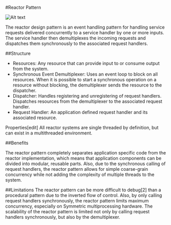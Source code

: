 #Reactor Pattern

![Alt text](https://raw.githubusercontent.com/frp-utn/ruby-concurrent-patterns/master/src/reactor/reactor.jpg "Reactor")

The reactor design pattern is an event handling pattern for handling service requests delivered concurrently to a service handler by one or more inputs. The service handler then demultiplexes the incoming requests and dispatches them synchronously to the associated request handlers.

##Structure
- Resources: Any resource that can provide input to or consume output from the system.
- Synchronous Event Demultiplexer: Uses an event loop to block on all resources. When it is possible to start a synchronous operation on a resource without blocking, the demultiplexer sends the resource to the dispatcher.
- Dispatcher: Handles registering and unregistering of request handlers. Dispatches resources from the demultiplexer to the associated request handler.
- Request Handler: An application defined request handler and its associated resource.

Properties[edit]
All reactor systems are single threaded by definition, but can exist in a multithreaded environment.

##Benefits

The reactor pattern completely separates application specific code from the reactor implementation, which means that application components can be divided into modular, reusable parts. Also, due to the synchronous calling of request handlers, the reactor pattern allows for simple coarse-grain concurrency while not adding the complexity of multiple threads to the system.

##Limitations
The reactor pattern can be more difficult to debug[2] than a procedural pattern due to the inverted flow of control. Also, by only calling request handlers synchronously, the reactor pattern limits maximum concurrency, especially on Symmetric multiprocessing hardware. The scalability of the reactor pattern is limited not only by calling request handlers synchronously, but also by the demultiplexer.

